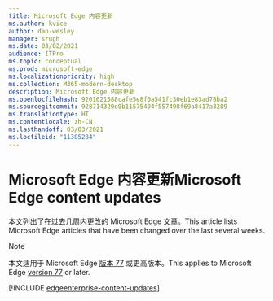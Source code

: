 ```yaml
---
title: Microsoft Edge 内容更新
ms.author: kvice
author: dan-wesley
manager: srugh
ms.date: 03/02/2021
audience: ITPro
ms.topic: conceptual
ms.prod: microsoft-edge
ms.localizationpriority: high
ms.collection: M365-modern-desktop
description: Microsoft Edge 内容更新
ms.openlocfilehash: 9201621588cafe5e8f0a541fc30eb1e83ad78ba2
ms.sourcegitcommit: 928714329d0b11575494f557498f69a8417a3289
ms.translationtype: HT
ms.contentlocale: zh-CN
ms.lasthandoff: 03/03/2021
ms.locfileid: "11385284"
---
```

# <a name="microsoft-edge-content-updates"></a><span data-ttu-id="aa4ea-103">Microsoft Edge 内容更新</span><span class="sxs-lookup"><span data-stu-id="aa4ea-103">Microsoft Edge content updates</span></span>

<span data-ttu-id="aa4ea-104">本文列出了在过去几周内更改的 Microsoft Edge 文章。</span><span class="sxs-lookup"><span data-stu-id="aa4ea-104">This article lists Microsoft Edge articles that have been changed over the last several weeks.</span></span>


> [!NOTE]
> <span data-ttu-id="aa4ea-105">本文适用于 Microsoft Edge [版本 77](https://support.microsoft.com/help/4027011/microsoft-edge-find-out-which-version-you-have?ocid=MicrosoftStore-EdgeVersion) 或更高版本。</span><span class="sxs-lookup"><span data-stu-id="aa4ea-105">This applies to Microsoft Edge [version 77](https://support.microsoft.com/help/4027011/microsoft-edge-find-out-which-version-you-have?ocid=MicrosoftStore-EdgeVersion) or later.</span></span>

[!INCLUDE [edgeenterprise-content-updates](./includes/edgeenterprise-content-updates.md)]
